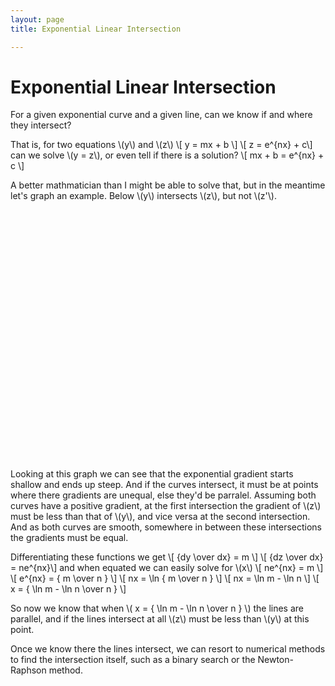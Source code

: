 ```yaml
---
layout: page
title: Exponential Linear Intersection

---
```


# Exponential Linear Intersection

For a given exponential curve and a given line, can we know if and where they intersect?

<p>
That is, for two equations \(y\) and \(z\)
\[ y = mx + b \]
\[ z = e^{nx} + c\]
can we solve \(y = z\), or even tell if there is a solution?
\[ mx + b = e^{nx} + c \]
</p><p>
A better mathmatician than I might be able to solve that, but in the meantime let's graph an example. Below \(y\) intersects \(z\), but not \(z'\).
</p>

<script src="https://code.highcharts.com/9.3/highcharts.src.js"></script>

<div id="chart-1" style="width:100%; height:400px;"></div>

<script>
document.addEventListener('DOMContentLoaded', function () {
  const chart = Highcharts.chart('chart-1', {
    chart: { type: 'spline' },
    title: { text: undefined },
    series: [{
      data: [...Array(10).keys()].map(i => [i, i]),
      name: 'y = mx + b'
    }, {
      data: [...Array(10).keys()].map(i => [i, Math.exp(0.25*i)]),
      name: 'z = e^nx + c'
    }, {
      data: [...Array(10).keys()].map(i => [i, Math.exp(0.25*i)+2]),
      name: 'z\' = e^nx + c + 2'
    }]
  });
});
</script>
<p>
Looking at this graph we can see that the exponential gradient starts shallow and ends up steep. And if the curves intersect, it must be at points where there gradients are unequal, else they'd be parralel. Assuming both curves have a positive gradient, at the first intersection the gradient of \(z\) must be less than that of \(y\), and vice versa at the second intersection. And as both curves are smooth, somewhere in between these intersections the gradients must be equal.
</p><p>
Differentiating these functions we get
\[ {dy \over dx} = m \] \[ {dz \over dx} = ne^{nx}\]
and when equated we can easily solve for \(x\)
\[ ne^{nx} = m \]
\[ e^{nx} = { m \over n } \]
\[ nx = \ln { m \over n } \]
\[ nx = \ln m - \ln n \]
\[ x = { \ln m - \ln n \over n } \]
</p><p>
So now we know that when \( x = { \ln m - \ln n \over n } \) the lines are parallel, and if the lines intersect at all \(z\) must be less than \(y\) at this point.
</p>

Once we know there the lines intersect, we can resort to numerical methods to find the intersection itself, such as a binary search or the Newton-Raphson method.

<script src="https://polyfill.io/v3/polyfill.min.js?features=es6"></script>
<script id="MathJax-script" async src="https://cdn.jsdelivr.net/npm/mathjax@3/es5/tex-mml-chtml.js"></script>
